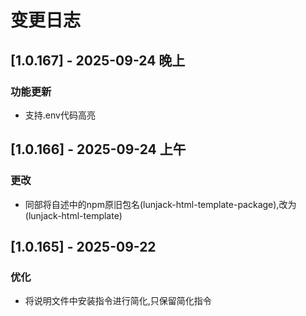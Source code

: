 # 变更日志
## [1.0.167] - 2025-09-24 晚上
### 功能更新
- 支持.env代码高亮

## [1.0.166] - 2025-09-24 上午
### 更改
- 同部将自述中的npm原旧包名(lunjack-html-template-package),改为(lunjack-html-template)

## [1.0.165] - 2025-09-22
### 优化
- 将说明文件中安装指令进行简化,只保留简化指令